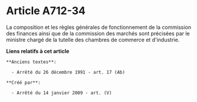 # Article A712-34

La composition et les règles générales de fonctionnement de la commission des finances ainsi que de la commission des marchés
sont précisées par le ministre chargé de la tutelle des chambres de commerce et d'industrie.

**Liens relatifs à cet article**

	**Anciens textes**:

	  - Arrêté du 26 décembre 1991 - art. 17 (Ab)

	**Créé par**:

	  - Arrêté du 14 janvier 2009 - art. (V)
